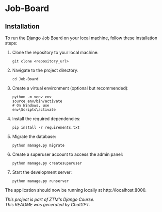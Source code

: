 # Job-Board

## Installation

To run the Django Job Board on your local machine, follow these installation steps:

1. Clone the repository to your local machine:

   ```shell
   git clone <repository_url>
   ```

2. Navigate to the project directory:  
   ```shell
   cd Job-Board
   ```
3. Create a virtual environment (optional but recommended):  
   ```shell
   python -m venv env
   source env/bin/activate   
   # On Windows, use   
   env\Scripts\activate
   ```
4. Install the required dependencies:  
   ```shell
   pip install -r requirements.txt
   ```
5. Migrate the database:  
   ```shell
   python manage.py migrate
   ```
6. Create a superuser account to access the admin panel:  
   ```shell
   python manage.py createsuperuser
   ```
7. Start the development server:  
   ```shell
   python manage.py runserver
   ```

The application should now be running locally at http://localhost:8000.

*This project is part of ZTM's Django Course.*  
*This README was generated by ChatGPT.*
